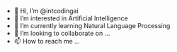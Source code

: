 - 👋 Hi, I’m @intcodingai
- 👀 I’m interested in Artificial Intelligence
- 🌱 I’m currently learning Natural Language Processing
- 💞️ I’m looking to collaborate on ...
- 📫 How to reach me ...

<!---
intcodingai/intcodingai is a ✨ special ✨ repository because its `README.md` (this file) appears on your GitHub profile.
You can click the Preview link to take a look at your changes.
--->
